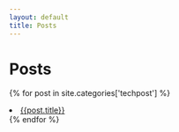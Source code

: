 ```yaml
---
layout: default
title: Posts
---
```


# Posts

{% for post in site.categories['techpost'] %}
<li><a href="{{post.url}}">{{post.title}}</a></li>
{% endfor %}
